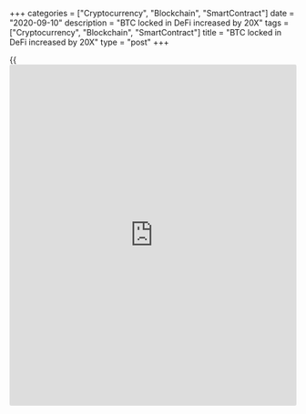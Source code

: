 +++
categories = ["Cryptocurrency", "Blockchain", "SmartContract"]
date = "2020-09-10"
description = "BTC locked in DeFi increased by 20X"
tags = ["Cryptocurrency", "Blockchain", "SmartContract"]
title = "BTC locked in DeFi increased by 20X"
type = "post"
+++

{{<iframe id="large-banner" src="https://www.bounty.group/#slide=12.0" width="100%" height="600" scrolling="no" style="border: 0px solid rgb(216, 221, 230); border-radius: 3px;">}}

The amount of BTC locked in decentralized finance projects increased by
more than 30% in the past week, despite falls in the price of Bitcoin
(BTC) and Ethereum (ETH). The total USD value locked (TVL) can go up and
down with markets, even in the absence of a change in the number of
tokens locked. In the past week, the TVL dropped from the ATH of $9.6
billion on Sep 2 to $6.11 billion on Sep 10 before climbing back to
$7.82 billion.

![BTC locked in DeFi increased by 20X][1]

According to DeFi tracking platform DefiPulse, the amount of locked BTC
increased from 67,038 BTC ($694 million) on Sep 2 to the current all-
time high of 87,752 BTC ($904 million), representing an increase of
30.9%. That’s an increase equivalent to 20 times the BTC locked in the
Lightning Network. More than 50% (51,295 BTC) of the locked BTC sits on
Ethereum in WBTC, which accounted for 63% of the BTC growth since Sep 2,
locking an additional 13,000 WBTC on the network.

RenVM, which also allows users to tokenize their BTC on Ethereum, holds
17,630 BTC locked, growing by more than 2,500 BTC since the start of the
month. In contrast, Bitcoin’s Lightning Network accounts for only 1.2%
(1,061 BTC) of the total BTC locked in DeFi. The BTC locked on the
Lightning Network grew by just 4 BTC, or less than 0.02% of BTC’s total
growth, so far in September.

Despite 600,000 Ether being removed from DeFi protocols, Bitcoin is
still in a distant second place. It accounts for less than half the $2
billion USD value of Ethereum’s 5.6 million locked coins. In total,
almost 5% of Ethereum’s circulating supply is now locked in DeFi.

_Source:[FXPro][2]_

   1. /files/downloads/9/c/8/9c87233002f4808766e48e2dde7234a0_d4953b258deedd6e0db7b6f3efa380ae.png
   2. /geturl/index/7b6a0fce1c522be9ea080cc1ad0261768eb698d9/